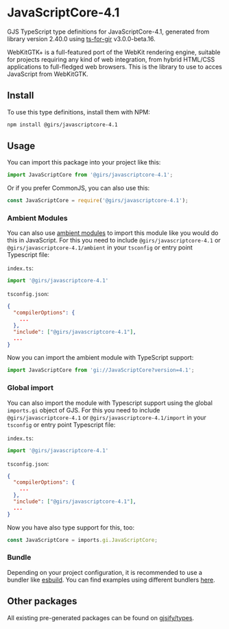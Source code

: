 
# JavaScriptCore-4.1

GJS TypeScript type definitions for JavaScriptCore-4.1, generated from library version 2.40.0 using [ts-for-gir](https://github.com/gjsify/ts-for-gir) v3.0.0-beta.16.

WebKitGTK+ is a full-featured port of the WebKit rendering engine, suitable for projects requiring any kind of web integration, from hybrid HTML/CSS applications to full-fledged web browsers. This is the library to use to acces JavaScript from WebKitGTK.

## Install

To use this type definitions, install them with NPM:
```bash
npm install @girs/javascriptcore-4.1
```

## Usage

You can import this package into your project like this:
```ts
import JavaScriptCore from '@girs/javascriptcore-4.1';
```

Or if you prefer CommonJS, you can also use this:
```ts
const JavaScriptCore = require('@girs/javascriptcore-4.1');
```

### Ambient Modules

You can also use [ambient modules](https://github.com/gjsify/ts-for-gir/tree/main/packages/cli#ambient-modules) to import this module like you would do this in JavaScript.
For this you need to include `@girs/javascriptcore-4.1` or `@girs/javascriptcore-4.1/ambient` in your `tsconfig` or entry point Typescript file:

`index.ts`:
```ts
import '@girs/javascriptcore-4.1'
```

`tsconfig.json`:
```json
{
  "compilerOptions": {
    ...
  },
  "include": ["@girs/javascriptcore-4.1"],
  ...
}
```

Now you can import the ambient module with TypeScript support: 

```ts
import JavaScriptCore from 'gi://JavaScriptCore?version=4.1';
```


### Global import

You can also import the module with Typescript support using the global `imports.gi` object of GJS.
For this you need to include `@girs/javascriptcore-4.1` or `@girs/javascriptcore-4.1/import` in your `tsconfig` or entry point Typescript file:

`index.ts`:
```ts
import '@girs/javascriptcore-4.1'
```

`tsconfig.json`:
```json
{
  "compilerOptions": {
    ...
  },
  "include": ["@girs/javascriptcore-4.1"],
  ...
}
```

Now you have also type support for this, too:

```ts
const JavaScriptCore = imports.gi.JavaScriptCore;
```

### Bundle

Depending on your project configuration, it is recommended to use a bundler like [esbuild](https://esbuild.github.io/). You can find examples using different bundlers [here](https://github.com/gjsify/ts-for-gir/tree/main/examples).

## Other packages

All existing pre-generated packages can be found on [gjsify/types](https://github.com/gjsify/types).

